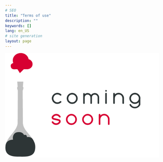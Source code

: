```yaml
---
# SEO
title: "Terms of use"
description: ""
keywords: []
lang: en_US
# site generation
layout: page
---
```


![](/media/coming-soon.png)
